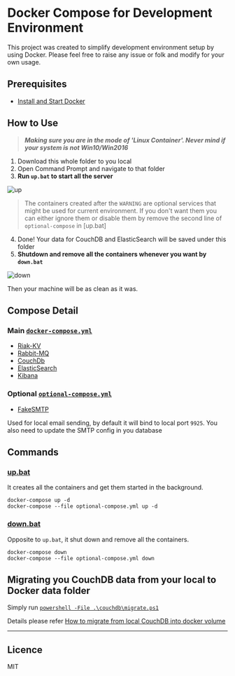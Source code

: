 # Docker Compose for Development Environment

This project was created to simplify development environment setup by using Docker. Please feel free to raise any issue or folk and modify for your own usage.

## Prerequisites

* [Install and Start Docker](https://www.docker.com/community-edition)

## How to Use

> ***Making sure you are in the mode of 'Linux Container'. Never mind if your system is not Win10/Win2016***

1. Download this whole folder to you local
2. Open Command Prompt and navigate to that folder
3. **Run `up.bat` to start all the server**


![up](http://imageshack.com/a/img923/3031/xqUB8u.gif)

> The containers created after the `WARNING` are optional services that might be used for current environment. If you don't want them you can either ignore them or disable them by remove the second line of `optional-compose` in [up.bat]

4. Done! Your data for CouchDB and ElasticSearch will be saved under this folder
5. **Shutdown and remove all the containers whenever you want by `down.bat`**

![down](http://imageshack.com/a/img924/2103/zvh4kh.gif)

Then your machine will be as clean as it was.

## Compose Detail

### Main [`docker-compose.yml`](./docker-compose.yml)

* [Riak-KV](https://hub.docker.com/r/basho/riak-kv)
* [Rabbit-MQ](https://hub.docker.com/_/rabbitmq/)
* [CouchDb](https://hub.docker.com/r/klaemo/couchdb/)
* [ElasticSearch](https://www.elastic.co/guide/en/elasticsearch/reference/current/docker.html)
* [Kibana](https://hub.docker.com/_/kibana/)

### Optional [`optional-compose.yml`](./optional-compose.yml)

* [FakeSMTP](https://github.com/Nilhcem/FakeSMTP)

Used for local email sending, by default it will bind to local port `9925`. You also need to update the SMTP config in you database

## Commands

### [up.bat](./up.bat)

It creates all the containers and get them started in the background.
```
docker-compose up -d
docker-compose --file optional-compose.yml up -d
```

### [down.bat](./down.bat)

Opposite to `up.bat`, it shut down and remove all the containers.
```
docker-compose down
docker-compose --file optional-compose.yml down
```

## Migrating you CouchDB data from your local to Docker data folder

Simply run [`powershell -File .\couchdb\migrate.ps1`](./couchdb/migrate.ps1)

Details please refer [How to migrate from local CouchDB into docker volume](./couchdb/Migration.md)

---
## Licence

MIT